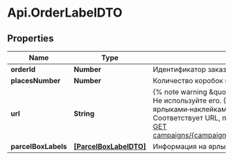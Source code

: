 # Api.OrderLabelDTO

## Properties

Name | Type | Description | Notes
------------ | ------------- | ------------- | -------------
**orderId** | **Number** | Идентификатор заказа. | 
**placesNumber** | **Number** | Количество коробок в заказе. | 
**url** | **String** | {% note warning \&quot;Этот параметр устарел\&quot; %}  Не используйте его.  {% endnote %}  URL файла с ярлыками‑наклейками на все коробки в заказе.  Соответствует URL, по которому выполняется запрос [GET campaigns/{campaignId}/orders/{orderId}/delivery/labels](../../reference/orders/generateOrderLabels.md).  | 
**parcelBoxLabels** | [**[ParcelBoxLabelDTO]**](ParcelBoxLabelDTO.md) | Информация на ярлыке. | 


